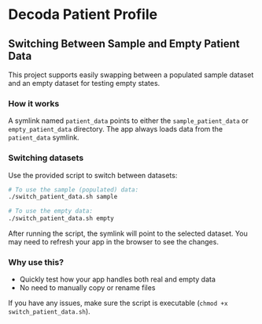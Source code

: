 # Decoda Patient Profile

## Switching Between Sample and Empty Patient Data

This project supports easily swapping between a populated sample dataset and an empty dataset for testing empty states.

### How it works

A symlink named `patient_data` points to either the `sample_patient_data` or `empty_patient_data` directory. The app always loads data from the `patient_data` symlink.

### Switching datasets

Use the provided script to switch between datasets:

```bash
# To use the sample (populated) data:
./switch_patient_data.sh sample

# To use the empty data:
./switch_patient_data.sh empty
```

After running the script, the symlink will point to the selected dataset. You may need to refresh your app in the browser to see the changes.

### Why use this?
- Quickly test how your app handles both real and empty data
- No need to manually copy or rename files

If you have any issues, make sure the script is executable (`chmod +x switch_patient_data.sh`).
